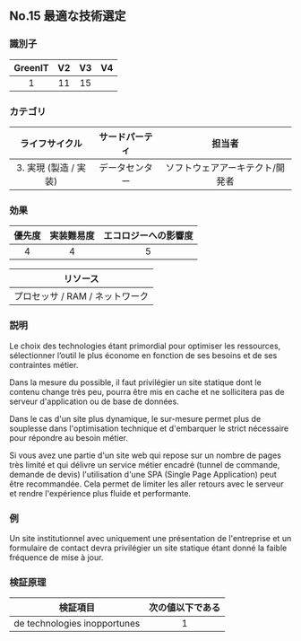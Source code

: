 ## No.15 最適な技術選定

### 識別子

| GreenIT |  V2  |  V3  |  V4  |
|:-------:|:----:|:----:|:----:|
|   1   |  11 | 15  |      |

### カテゴリ

| ライフサイクル |  サードパーティ  |  担当者  |
|:---------:|:----:|:----:|
| 3. 実現 (製造 / 実装) | データセンター | ソフトウェアアーキテクト/開発者 |

### 効果

| 優先度 |      実装難易度       |  エコロジーへの影響度    |
|:-------------------:|:-------------------------:|:---------------------:|
| 4 | 4 | 5 |

|リソース                                      |
|:----------------------------------------------------------:|
|  プロセッサ  / RAM / ネットワーク  |

### 説明

Le choix des technologies étant primordial pour optimiser les ressources, sélectionner l’outil le plus économe en fonction de ses besoins
et de ses contraintes métier.

Dans la mesure du possible, il faut privilégier un site statique dont le contenu change très peu, pourra être mis en cache et ne sollicitera pas de serveur d'application ou de base de données.

Dans le cas d'un site plus dynamique, le sur-mesure permet plus de souplesse dans l'optimisation technique et d'embarquer le strict nécessaire pour répondre au besoin métier.

Si vous avez une partie d'un site web qui repose sur un nombre de pages très limité et qui délivre un service métier encadré (tunnel de commande, demande de devis) l'utilisation d'une SPA (Single Page Application) peut être recommandée. Cela permet de limiter les aller retours avec le serveur et rendre l'expérience plus fluide et performante.

### 例

Un site institutionnel avec uniquement une présentation de l'entreprise et un formulaire de contact devra privilégier un site statique étant donné la faible fréquence de mise à jour. 

### 検証原理

| 検証項目     | 次の値以下である   |  
|-------------------|:-------------------------:|
| de technologies inopportunes  | 1  |
